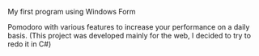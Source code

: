 My first program using Windows Form

Pomodoro with various features to increase your performance on a daily basis. 
(This project was developed mainly for the web, I decided to try to redo it in C#)
